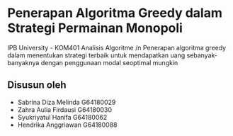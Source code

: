 # Penerapan Algoritma Greedy dalam Strategi Permainan Monopoli
IPB University - KOM401 Analisis Algoritme
/n Penerapan algoritma greedy dalam menentukan strategi terbaik untuk mendapatkan uang sebanyak-banyaknya dengan penggunaan modal seoptimal mungkin

## Disusun oleh
- Sabrina Diza Melinda  G64180029
- Zahra Aulia Firdausi  G64180030
- Syukriyatul Hanifa    G64180062
- Hendrika Anggriawan   G64180088
